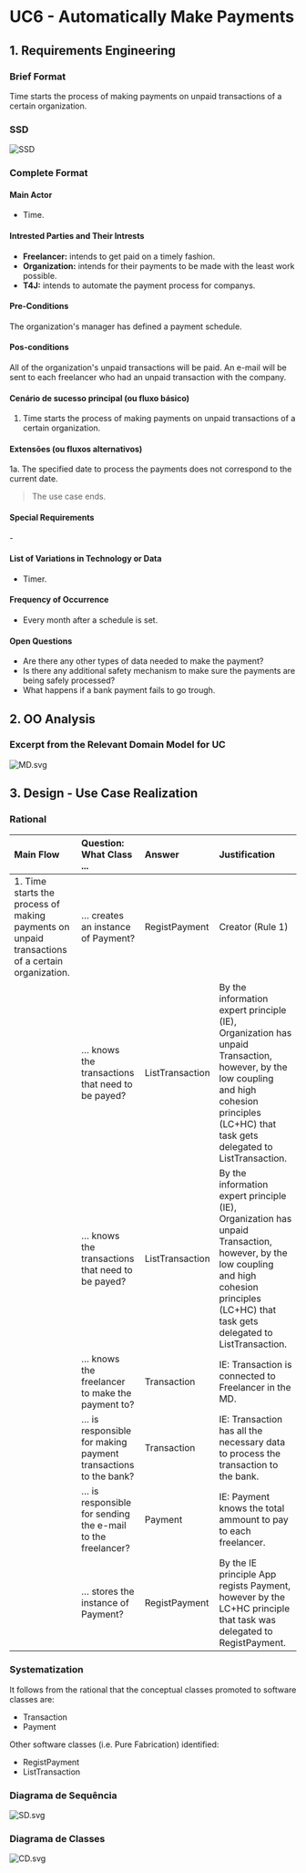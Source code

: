 # UC6 - Automatically Make Payments

## 1. Requirements Engineering

### Brief Format

Time starts the process of making payments on unpaid transactions of a certain organization.

### SSD
![SSD](SSD.svg)


### Complete Format

#### Main Actor

- Time.

#### Intrested Parties and Their Intrests
* **Freelancer:** intends to get paid on a timely fashion.
* **Organization:** intends for their payments to be made with the least work possible.
* **T4J:** intends to automate the payment process for companys.


#### Pre-Conditions
The organization's manager has defined a payment schedule.

#### Pos-conditions
All of the organization's unpaid transactions will be paid.
An e-mail will be sent to each freelancer who had an unpaid transaction with the company.

#### Cenário de sucesso principal (ou fluxo básico)

1. Time starts the process of making payments on unpaid transactions of a certain organization.

#### Extensões (ou fluxos alternativos)

1a. The specified date to process the payments does not correspond to the current date.

> The use case ends.

#### Special Requirements
\-

#### List of Variations in Technology or Data

- Timer.

#### Frequency of Occurrence

- Every month after a schedule is set.

#### Open Questions

- Are there any other types of data needed to make the payment?
- Is there any additional safety mechanism to make sure the payments are being safely processed?
- What happens if a bank payment fails to go trough.

## 2. OO Analysis

### Excerpt from the Relevant Domain Model for UC

![MD.svg](MD.svg)

## 3. Design - Use Case Realization

### Rational

| Main Flow                                                                                     | Question: What Class ...                                       | Answer          | Justification               |
|:--------------                                                                                |:----------------------                                         |:----------      |:----------------------------|
|1. Time starts the process of making payments on unpaid transactions of a certain organization.| … creates an instance of Payment?                              | RegistPayment   | Creator (Rule 1) |
|                                                                                               | … knows the transactions that need to be payed?                | ListTransaction | By the information expert principle (IE), Organization has unpaid Transaction, however, by the low coupling and high cohesion principles (LC+HC) that task gets delegated to ListTransaction. |
|                                                                                               | … knows the transactions that need to be payed?                | ListTransaction | By the information expert principle (IE), Organization has unpaid Transaction, however, by the low coupling and high cohesion principles (LC+HC) that task gets delegated to ListTransaction. |
|                                                                                               | … knows the freelancer to make the payment to?                 | Transaction     | IE: Transaction is connected to Freelancer in the MD. |
|                                                                                               | … is responsible for making payment transactions to the bank?  | Transaction     | IE: Transaction has all the necessary data to process the transaction to the bank. |
|                                                                                               | … is responsible for sending the e-mail to the freelancer?     | Payment         | IE: Payment knows the total ammount to pay to each freelancer. |
|                                                                                               | … stores the instance of Payment?                              | RegistPayment   | By the IE principle App regists Payment, however by the LC+HC principle that task was delegated to RegistPayment. |

### Systematization

It follows from the rational that the conceptual classes promoted to software classes are:

 * Transaction
 * Payment


Other software classes (i.e. Pure Fabrication) identified:

 * RegistPayment
 * ListTransaction


###	Diagrama de Sequência

![SD.svg](SD.svg)



###	Diagrama de Classes

![CD.svg](CD.svg)

